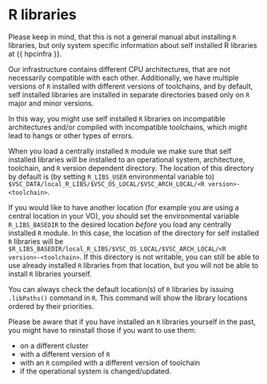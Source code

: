 # R libraries

Please keep in mind, that this is not a general manual
abut installing `R` libraries, but only system specific information about self 
installed R libraries at {{ hpcinfra }}.

Our infrastructure contains different CPU architectures, that are
not necessarily compatible with each other. Additionally, we have 
multiple versions of `R` installed with different versions of toolchains, and by default,
self installed libraries are installed in separate directories based only
on `R` major and minor versions.

In this way, you might use self installed `R` libraries on incompatible architectures and/or
compiled with incompatible toolchains, which might lead to hangs or other types of errors.

When you load a centrally installed `R` module we make sure that self installed libraries 
will be installed to an operational system, architecture, toolchain, and `R` version
dependent directory. The location of this directory by default is
(by setting `R_LIBS_USER` environmental variable to)
`$VSC_DATA/local_R_LIBS/$VSC_OS_LOCAL/$VSC_ARCH_LOCAL/<R version>-<toolchain>`.

If you would like to have another location (for example you are using a central location
in your VO), you should set the environmental variable `R_LIBS_BASEDIR` to the desired location
*before* you load any centrally installed `R` module. In this case, the location of the
directory for self installed `R` libraries will be
`$R_LIBS_BASEDIR/local_R_LIBS/$VSC_OS_LOCAL/$VSC_ARCH_LOCAL/<R version>-<toolchain>`.
If this directory is not writable, you can still be able to use already installed 
`R` libraries from that location, but you will not be able to install `R` libraries 
yourself.

You can always check the default location(s) of `R` libraries by issuing `.libPaths()` command
in `R`. This command will show the library locations ordered by their priorities. 

Please be aware that if you have installed an `R` libraries yourself in the past, you might have to 
reinstall those if you want to use them:
- on a different cluster
- with a different version of `R`
- with an `R` compiled with a different version of toolchain
- if the operational system is changed/updated. 

